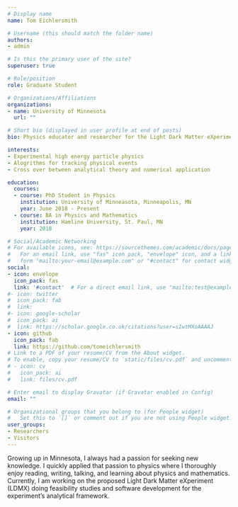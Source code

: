 ```yaml
---
# Display name
name: Tom Eichlersmith

# Username (this should match the folder name)
authors:
- admin

# Is this the primary user of the site?
superuser: true

# Role/position
role: Graduate Student

# Organizations/Affiliations
organizations:
- name: University of Minnesota 
  url: ""

# Short bio (displayed in user profile at end of posts)
bio: Physics educator and researcher for the Light Dark Matter eXperiment.  

interests:
- Experimental high energy particle physics 
- Alogrithms for tracking physical events 
- Cross over between analytical theory and numerical application 

education:
  courses:
  - course: PhD Student in Physics
    institution: University of Minneasota, Minneapolis, MN
    year: June 2018 - Present 
  - course: BA in Physics and Mathematics
    institution: Hamline University, St. Paul, MN
    year: 2018

# Social/Academic Networking
# For available icons, see: https://sourcethemes.com/academic/docs/page-builder/#icons
#   For an email link, use "fas" icon pack, "envelope" icon, and a link in the
#   form "mailto:your-email@example.com" or "#contact" for contact widget.
social:
- icon: envelope
  icon_pack: fas
  link: '#contact'  # For a direct email link, use "mailto:test@example.org".
#- icon: twitter
#  icon_pack: fab
#  link: 
#- icon: google-scholar
#  icon_pack: ai
#  link: https://scholar.google.co.uk/citations?user=sIwtMXoAAAAJ
- icon: github
  icon_pack: fab
  link: https://github.com/tomeichlersmith
# Link to a PDF of your resume/CV from the About widget.
# To enable, copy your resume/CV to `static/files/cv.pdf` and uncomment the lines below.
# - icon: cv
#   icon_pack: ai
#   link: files/cv.pdf

# Enter email to display Gravatar (if Gravatar enabled in Config)
email: ""

# Organizational groups that you belong to (for People widget)
#   Set this to `[]` or comment out if you are not using People widget.
user_groups:
- Researchers
- Visitors
---
```

Growing up in Minnesota, I always had a passion for seeking new knowledge. I quickly applied that passion to physics where I thoroughly enjoy reading, writing, talking, and learning about physics and mathematics. Currently, I am working on the proposed Light Dark Matter eXperiment (LDMX) doing feasibility studies and software development for the experiment’s analytical framework.
